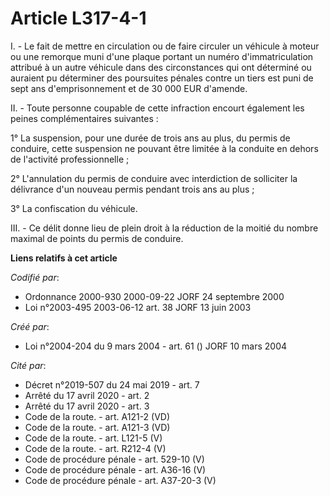 # Article L317-4-1

I. - Le fait de mettre en circulation ou de faire circuler un véhicule à moteur ou une remorque muni d'une plaque portant un
numéro d'immatriculation attribué à un autre véhicule dans des circonstances qui ont déterminé ou auraient pu déterminer des
poursuites pénales contre un tiers est puni de sept ans d'emprisonnement et de 30 000 EUR d'amende.

II. - Toute personne coupable de cette infraction encourt également les peines complémentaires suivantes :

1° La suspension, pour une durée de trois ans au plus, du permis de conduire, cette suspension ne pouvant être limitée à la
conduite en dehors de l'activité professionnelle ;

2° L'annulation du permis de conduire avec interdiction de solliciter la délivrance d'un nouveau permis pendant trois ans au
plus ;

3° La confiscation du véhicule.

III. - Ce délit donne lieu de plein droit à la réduction de la moitié du nombre maximal de points du permis de conduire.

**Liens relatifs à cet article**

_Codifié par_:

  - Ordonnance 2000-930 2000-09-22 JORF 24 septembre 2000
  - Loi n°2003-495 2003-06-12 art. 38 JORF 13 juin 2003

_Créé par_:

  - Loi n°2004-204 du 9 mars 2004 - art. 61 () JORF 10 mars 2004

_Cité par_:

  - Décret n°2019-507 du 24 mai 2019 - art. 7
  - Arrêté du 17 avril 2020 - art. 2
  - Arrêté du 17 avril 2020 - art. 3
  - Code de la route. - art. A121-2 (VD)
  - Code de la route. - art. A121-3 (VD)
  - Code de la route. - art. L121-5 (V)
  - Code de la route. - art. R212-4 (V)
  - Code de procédure pénale - art. 529-10 (V)
  - Code de procédure pénale - art. A36-16 (V)
  - Code de procédure pénale - art. A37-20-3 (V)
